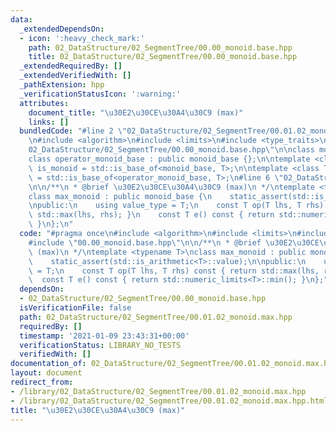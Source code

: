 ```yaml
---
data:
  _extendedDependsOn:
  - icon: ':heavy_check_mark:'
    path: 02_DataStructure/02_SegmentTree/00.00_monoid.base.hpp
    title: 02_DataStructure/02_SegmentTree/00.00_monoid.base.hpp
  _extendedRequiredBy: []
  _extendedVerifiedWith: []
  _pathExtension: hpp
  _verificationStatusIcon: ':warning:'
  attributes:
    document_title: "\u30E2\u30CE\u30A4\u30C9 (max)"
    links: []
  bundledCode: "#line 2 \"02_DataStructure/02_SegmentTree/00.01.02_monoid.max.hpp\"\
    \n#include <algorithm>\n#include <limits>\n#include <type_traits>\n#line 3 \"\
    02_DataStructure/02_SegmentTree/00.00_monoid.base.hpp\"\n\nclass monoid_base {};\n\
    class operator_monoid_base : public monoid_base {};\n\ntemplate <class T>\nusing\
    \ is_monoid = std::is_base_of<monoid_base, T>;\n\ntemplate <class T>\nusing is_operator_monoid\
    \ = std::is_base_of<operator_monoid_base, T>;\n#line 6 \"02_DataStructure/02_SegmentTree/00.01.02_monoid.max.hpp\"\
    \n\n/**\n * @brief \u30E2\u30CE\u30A4\u30C9 (max)\n */\ntemplate <typename T>\n\
    class max_monoid : public monoid_base {\n    static_assert(std::is_arithmetic<T>::value);\n\
    \npublic:\n    using value_type = T;\n    const T op(T lhs, T rhs) const { return\
    \ std::max(lhs, rhs); }\n    const T e() const { return std::numeric_limits<T>::min();\
    \ }\n};\n"
  code: "#pragma once\n#include <algorithm>\n#include <limits>\n#include <type_traits>\n\
    #include \"00.00_monoid.base.hpp\"\n\n/**\n * @brief \u30E2\u30CE\u30A4\u30C9\
    \ (max)\n */\ntemplate <typename T>\nclass max_monoid : public monoid_base {\n\
    \    static_assert(std::is_arithmetic<T>::value);\n\npublic:\n    using value_type\
    \ = T;\n    const T op(T lhs, T rhs) const { return std::max(lhs, rhs); }\n  \
    \  const T e() const { return std::numeric_limits<T>::min(); }\n};"
  dependsOn:
  - 02_DataStructure/02_SegmentTree/00.00_monoid.base.hpp
  isVerificationFile: false
  path: 02_DataStructure/02_SegmentTree/00.01.02_monoid.max.hpp
  requiredBy: []
  timestamp: '2021-01-09 23:43:31+00:00'
  verificationStatus: LIBRARY_NO_TESTS
  verifiedWith: []
documentation_of: 02_DataStructure/02_SegmentTree/00.01.02_monoid.max.hpp
layout: document
redirect_from:
- /library/02_DataStructure/02_SegmentTree/00.01.02_monoid.max.hpp
- /library/02_DataStructure/02_SegmentTree/00.01.02_monoid.max.hpp.html
title: "\u30E2\u30CE\u30A4\u30C9 (max)"
---
```


